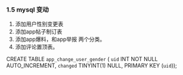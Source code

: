 ### 1.5 mysql 变动

1. 添加用户性别变更表
2. 添加app帖子制订表
3. 添加app爆料，和app举报 两个分类。
4. 添加评论置顶表。



CREATE TABLE `app_change_user_gender` (
  `uid` INT NOT NULL AUTO_INCREMENT,
  `changed` TINYINT(1) NULL,
  PRIMARY KEY (`uid`));
